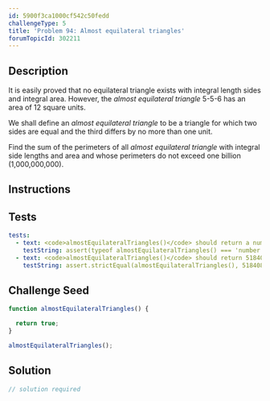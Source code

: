 ```yaml
---
id: 5900f3ca1000cf542c50fedd
challengeType: 5
title: 'Problem 94: Almost equilateral triangles'
forumTopicId: 302211
---
```


## Description

<section id='description'>

It is easily proved that no equilateral triangle exists with integral length sides and integral area. However, the <dfn>almost equilateral triangle</dfn> 5-5-6 has an area of 12 square units.

We shall define an <dfn>almost equilateral triangle</dfn> to be a triangle for which two sides are equal and the third differs by no more than one unit.

Find the sum of the perimeters of all <dfn>almost equilateral triangle</dfn> with integral side lengths and area and whose perimeters do not exceed one billion (1,000,000,000).

</section>

## Instructions

<section id='instructions'>

</section>

## Tests

<section id='tests'>

```yml
tests:
  - text: <code>almostEquilateralTriangles()</code> should return a number.
    testString: assert(typeof almostEquilateralTriangles() === 'number');
  - text: <code>almostEquilateralTriangles()</code> should return 518408346.
    testString: assert.strictEqual(almostEquilateralTriangles(), 518408346);

```

</section>

## Challenge Seed

<section id='challengeSeed'>

<div id='js-seed'>

```js
function almostEquilateralTriangles() {

  return true;
}

almostEquilateralTriangles();
```

</div>

</section>

## Solution

<section id='solution'>

```js
// solution required
```

</section>
